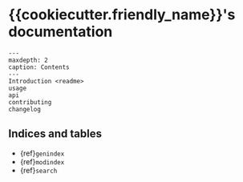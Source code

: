# {{cookiecutter.friendly_name}}'s documentation

```{toctree}
---
maxdepth: 2
caption: Contents
---
Introduction <readme>
usage
api
contributing
changelog
```

## Indices and tables

* {ref}`genindex`
* {ref}`modindex`
* {ref}`search`
